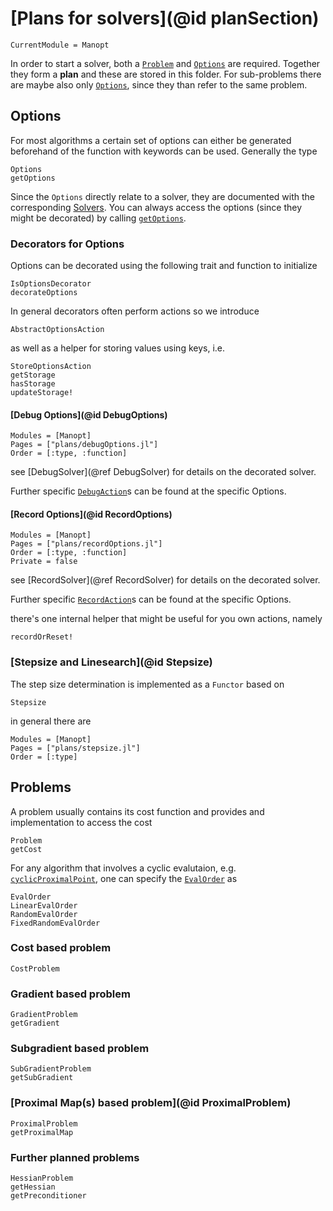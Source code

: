 # [Plans for solvers](@id planSection)

```@meta
CurrentModule = Manopt
```

In order to start a solver, both a [`Problem`](@ref) and [`Options`](@ref) are required.
Together they form a __plan__ and these are stored in this folder. For
sub-problems there are maybe also only [`Options`](@ref), since they than refer to the
same problem.

## Options

For most algorithms a certain set of options can either be
generated beforehand of the function with keywords can be used.
Generally the type

```@docs
Options
getOptions
```

Since the `Options` directly relate to a solver, they are documented with the
corresponding [Solvers](@ref).
You can always access the options (since they
might be decorated) by calling [`getOptions`](@ref).

### Decorators for Options

Options can be decorated using the following trait and function to initialize

```@docs
IsOptionsDecorator
decorateOptions
```

In general decorators often perform actions so we introduce

```@docs
AbstractOptionsAction
```

as well as a helper for storing values using keys, i.e.

```@docs
StoreOptionsAction
getStorage
hasStorage
updateStorage!
```

#### [Debug Options](@id DebugOptions)

```@autodocs
Modules = [Manopt]
Pages = ["plans/debugOptions.jl"]
Order = [:type, :function]
```

see [DebugSolver](@ref DebugSolver) for details on the decorated solver.

Further specific [`DebugAction`](@ref)s can be found at the specific Options.

#### [Record Options](@id RecordOptions)

```@autodocs
Modules = [Manopt]
Pages = ["plans/recordOptions.jl"]
Order = [:type, :function]
Private = false
```

see [RecordSolver](@ref RecordSolver) for details on the decorated solver.

Further specific [`RecordAction`](@ref)s can be found at the specific Options.

there's one internal helper that might be useful for you own actions, namely

```@docs
recordOrReset!
```

### [Stepsize and Linesearch](@id Stepsize)

The step size determination is implemented as a `Functor` based on

```@docs
Stepsize
```

in general there are

```@autodocs
Modules = [Manopt]
Pages = ["plans/stepsize.jl"]
Order = [:type]
```

## Problems

A problem usually contains its cost function and provides and
implementation to access the cost

```@docs
Problem
getCost
```

For any algorithm that involves a cyclic evalutaion, e.g.
[`cyclicProximalPoint`](@ref), one can specify the [`EvalOrder`](@ref) as

```@docs
EvalOrder
LinearEvalOrder
RandomEvalOrder
FixedRandomEvalOrder
```

### Cost based problem
```@docs
CostProblem
```

### Gradient based problem

```@docs
GradientProblem
getGradient
```

### Subgradient based problem

```@docs
SubGradientProblem
getSubGradient
```

### [Proximal Map(s) based problem](@id ProximalProblem)

```@docs
ProximalProblem
getProximalMap
```

### Further planned problems

```@docs
HessianProblem
getHessian
getPreconditioner
```
